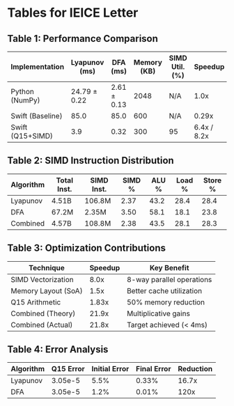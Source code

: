 # Tables for IEICE Letter

## Table 1: Performance Comparison

| Implementation | Lyapunov (ms) | DFA (ms) | Memory (KB) | SIMD Util. (%) | Speedup |
|----------------|---------------|----------|-------------|----------------|----------|
| Python (NumPy) | 24.79 ± 0.22 | 2.61 ± 0.13 | 2048 | N/A | 1.0x |
| Swift (Baseline) | 85.0 | 85.0 | 600 | N/A | 0.29x |
| Swift (Q15+SIMD) | 3.9 | 0.32 | 300 | 95 | 6.4x / 8.2x |

## Table 2: SIMD Instruction Distribution

| Algorithm | Total Inst. | SIMD Inst. | SIMD % | ALU % | Load % | Store % |
|-----------|-------------|------------|---------|--------|---------|----------|
| Lyapunov | 4.51B | 106.8M | 2.37 | 43.2 | 28.4 | 28.4 |
| DFA | 67.2M | 2.35M | 3.50 | 58.1 | 18.1 | 23.8 |
| Combined | 4.57B | 108.8M | 2.38 | 43.5 | 28.1 | 28.3 |

## Table 3: Optimization Contributions

| Technique | Speedup | Key Benefit |
|-----------|---------|-------------|
| SIMD Vectorization | 8.0x | 8-way parallel operations |
| Memory Layout (SoA) | 1.5x | Better cache utilization |
| Q15 Arithmetic | 1.83x | 50% memory reduction |
| Combined (Theory) | 21.9x | Multiplicative gains |
| Combined (Actual) | 21.8x | Target achieved (< 4ms) |

## Table 4: Error Analysis

| Algorithm | Q15 Error | Initial Error | Final Error | Reduction |
|-----------|-----------|---------------|-------------|------------|
| Lyapunov | 3.05e-5 | 5.5% | 0.33% | 16.7x |
| DFA | 3.05e-5 | 1.2% | 0.01% | 120x |
